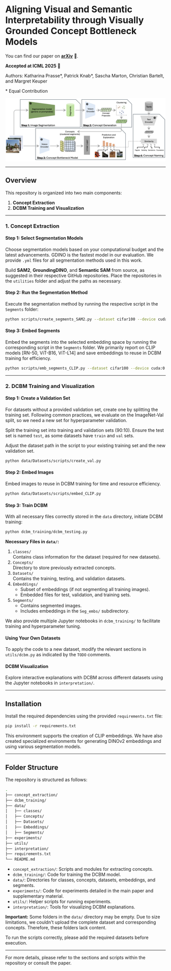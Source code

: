 # Aligning Visual and Semantic Interpretability through Visually Grounded Concept Bottleneck Models
You can find our paper on **[arXiv](https://arxiv.org/abs/2412.11576)** 📄.

**Accepted at ICML 2025** 🎉

Authors: Katharina Prasse*, Patrick Knab*, Sascha Marton, Christian Bartelt, and Margret Keuper 

\* Equal Contribution

![GCBM-Pipeline](data/Exemplary_explanations/pipeline.png)

---

## Overview

This repository is organized into two main components:

1. **Concept Extraction**
2. **DCBM Training and Visualization**

---

### 1. Concept Extraction

#### Step 1: Select Segmentation Models

Choose segmentation models based on your computational budget and the latest advancements. GDINO is the fastest model in our evaluation. We provide `.yml` files for all segmentation methods used in this work.

Build **SAM2**, **GroundingDINO**, and **Semantic SAM** from source, as suggested in their respective GitHub repositories. Place the repositories in the `utilities` folder and adjust the paths as necessary.

#### Step 2: Run the Segmentation Method

Execute the segmentation method by running the respective script in the `Segments` folder:

```bash
python scripts/create_segments_SAM2.py --dataset cifar100 --device cuda:0
```

#### Step 3: Embed Segments

Embed the segments into the selected embedding space by running the corresponding script in the `Segments` folder. We primarily report on CLIP models [RN-50, ViT-B16, ViT-L14] and save embeddings to reuse in DCBM training for efficiency.

```bash
python scripts/emb_segments_CLIP.py --dataset cifar100 --device cuda:0 --emb CLIP-RN50 --seg_method SAM2
```

---

### 2. DCBM Training and Visualization

#### Step 1: Create a Validation Set

For datasets without a provided validation set, create one by splitting the training set. Following common practices, we evaluate on the ImageNet-Val split, so we need a new set for hyperparameter validation.

Split the training set into training and validation sets (90:10). Ensure the test set is named `test`, as some datasets have `train` and `val` sets.

Adjust the dataset path in the script to your existing training set and the new validation set.

```bash
python data/Datasets/scripts/create_val.py
```

#### Step 2: Embed Images

Embed images to reuse in DCBM training for time and resource efficiency.

```bash
python data/Datasets/scripts/embed_CLIP.py
```

#### Step 3: Train DCBM

With all necessary files correctly stored in the `data` directory, initiate DCBM training:

```bash
python dcbm_training/dcbm_testing.py
```

**Necessary Files in `data/`:**

1. `classes/`  
   Contains class information for the dataset (required for new datasets).
2. `Concepts/`  
   Directory to store previously extracted concepts.
3. `Datasets/`  
   Contains the training, testing, and validation datasets.
4. `Embeddings/`  
   - Subset of embeddings (if not segmenting all training images).
   - Embedded files for test, validation, and training sets.
5. `Segments/`  
   - Contains segmented images.
   - Includes embeddings in the `Seg_embs/` subdirectory.

We also provide multiple Jupyter notebooks in `dcbm_training/` to facilitate training and hyperparameter tuning.

#### Using Your Own Datasets

To apply the code to a new dataset, modify the relevant sections in `utils/dcbm.py` as indicated by the `TODO` comments.

#### DCBM Visualization

Explore interactive explanations with DCBM across different datasets using the Jupyter notebooks in `interpretation/`.

---

## Installation

Install the required dependencies using the provided `requirements.txt` file:

```bash
pip install -r requirements.txt
```

This environment supports the creation of CLIP embeddings. We have also created specialized environments for generating DINOv2 embeddings and using various segmentation models.

---

## Folder Structure

The repository is structured as follows:

```bash
.
├── concept_extraction/
├── dcbm_training/
├── data/
│   ├── classes/
│   ├── Concepts/
│   ├── Datasets/
│   ├── Embeddings/
│   ├── Segments/
├── experiments/
├── utils/
├── interpretation/
├── requirements.txt
└── README.md
```


- `concept_extraction/`: Scripts and modules for extracting concepts.
- `dcbm_training/`: Code for training the DCBM model.
- `data/`: Directories for classes, concepts, datasets, embeddings, and segments.
- `experiments/`: Code for experiments detailed in the main paper and supplementary material.
- `utils/`: Helper scripts for running experiments.
- `interpretation/`: Tools for visualizing DCBM explanations.

**Important:** Some folders in the `data/` directory may be empty. Due to size limitations, we couldn't upload the complete dataset and corresponding concepts. Therefore, these folders lack content.

To run the scripts correctly, please add the required datasets before execution.

---

For more details, please refer to the sections and scripts within the repository or consult the paper.

